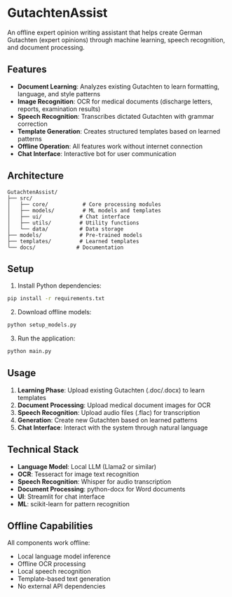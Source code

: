 # GutachtenAssist

An offline expert opinion writing assistant that helps create German Gutachten (expert opinions) through machine learning, speech recognition, and document processing.

## Features

- **Document Learning**: Analyzes existing Gutachten to learn formatting, language, and style patterns
- **Image Recognition**: OCR for medical documents (discharge letters, reports, examination results)
- **Speech Recognition**: Transcribes dictated Gutachten with grammar correction
- **Template Generation**: Creates structured templates based on learned patterns
- **Offline Operation**: All features work without internet connection
- **Chat Interface**: Interactive bot for user communication

## Architecture

```
GutachtenAssist/
├── src/
│   ├── core/           # Core processing modules
│   ├── models/         # ML models and templates
│   ├── ui/            # Chat interface
│   ├── utils/         # Utility functions
│   └── data/          # Data storage
├── models/            # Pre-trained models
├── templates/         # Learned templates
└── docs/             # Documentation
```

## Setup

1. Install Python dependencies:
```bash
pip install -r requirements.txt
```

2. Download offline models:
```bash
python setup_models.py
```

3. Run the application:
```bash
python main.py
```

## Usage

1. **Learning Phase**: Upload existing Gutachten (.doc/.docx) to learn templates
2. **Document Processing**: Upload medical document images for OCR
3. **Speech Recognition**: Upload audio files (.flac) for transcription
4. **Generation**: Create new Gutachten based on learned patterns
5. **Chat Interface**: Interact with the system through natural language

## Technical Stack

- **Language Model**: Local LLM (Llama2 or similar)
- **OCR**: Tesseract for image text recognition
- **Speech Recognition**: Whisper for audio transcription
- **Document Processing**: python-docx for Word documents
- **UI**: Streamlit for chat interface
- **ML**: scikit-learn for pattern recognition

## Offline Capabilities

All components work offline:
- Local language model inference
- Offline OCR processing
- Local speech recognition
- Template-based text generation
- No external API dependencies 